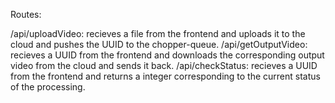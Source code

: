 Routes:

/api/uploadVideo: recieves a file from the frontend and uploads it to the cloud and pushes the UUID to the chopper-queue.
/api/getOutputVideo: recieves a UUID from the frontend and downloads the corresponding output video from the cloud and sends it back.
/api/checkStatus: recieves a UUID from the frontend and returns a integer corresponding to the current status of the processing.
